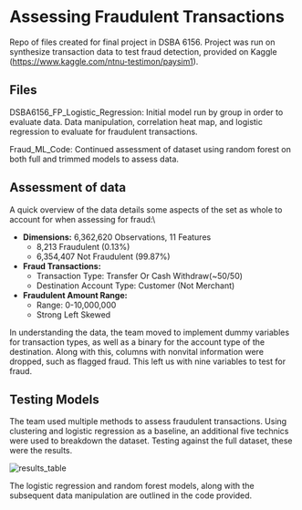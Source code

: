 # Assessing Fraudulent Transactions

Repo of files created for final project in DSBA 6156. Project was run on synthesize transaction data to test fraud detection, provided on Kaggle (https://www.kaggle.com/ntnu-testimon/paysim1).

## Files

DSBA6156_FP_Logistic_Regression: Initial model run by group in order to evaluate data. Data manipulation, correlation heat map, and logistic regression to evaluate for fraudulent transactions.

Fraud_ML_Code: Continued assessment of dataset using random forest on both full and trimmed models to assess data.

## Assessment of data
A quick overview of the data details some aspects of the set as whole to account for when assessing for fraud:\

- **Dimensions:** 6,362,620 Observations, 11 Features
  - 8,213 Fraudulent (0.13%)
  - 6,354,407 Not Fraudulent (99.87%)
- **Fraud Transactions:**
  - Transaction Type: Transfer Or Cash Withdraw(~50/50)
  - Destination Account Type: Customer (Not Merchant)
- **Fraudulent Amount Range:**
  - Range: 0-10,000,000
  - Strong Left Skewed

In understanding the data, the team moved to implement dummy variables for transaction types, as well as a binary for the account type of the destination. Along with this, columns with nonvital information were dropped, such as flagged fraud. This left us with nine variables to test for fraud.

## Testing Models
The team used multiple methods to assess fraudulent transactions. Using clustering and logistic regression as a baseline, an additional five technics were used to breakdown the dataset. Testing against the full dataset, these were the results.

![results_table](https://user-images.githubusercontent.com/40553610/54733207-d2679400-4b6e-11e9-8a5b-613c1a3d5780.png)

The logistic regression and random forest models, along with the subsequent data manipulation are outlined in the code provided.
